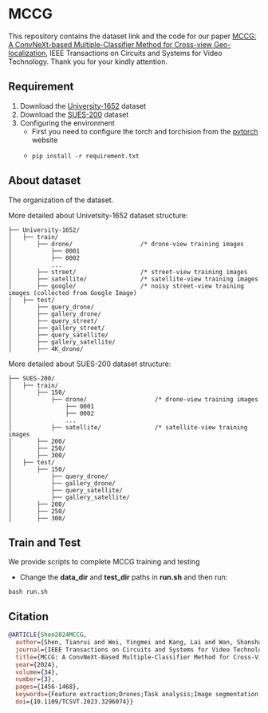 # MCCG

This repository contains the dataset link and the code for our paper [MCCG: A ConvNeXt-based Multiple-Classifier Method for Cross-view Geo-localization](https://ieeexplore.ieee.org/document/10185134), IEEE Transactions on Circuits and Systems for Video Technology. Thank you for your kindly attention.


## Requirement
1. Download the [University-1652](https://github.com/layumi/University1652-Baseline) dataset
2. Download the [SUES-200](https://github.com/Reza-Zhu/SUES-200-Benchmark) dataset
3. Configuring the environment
   * First you need to configure the torch and torchision from the [pytorch](https://pytorch.org/) website
   * ```shell
     pip install -r requirement.txt
     ```

## About dataset
The organization of the dataset.

More detailed about Univetsity-1652 dataset structure:
```
├── University-1652/
│   ├── train/
│       ├── drone/                   /* drone-view training images 
│           ├── 0001
│           ├── 0002
│           ...
│       ├── street/                  /* street-view training images 
│       ├── satellite/               /* satellite-view training images       
│       ├── google/                  /* noisy street-view training images (collected from Google Image)
│   ├── test/
│       ├── query_drone/  
│       ├── gallery_drone/  
│       ├── query_street/  
│       ├── gallery_street/ 
│       ├── query_satellite/  
│       ├── gallery_satellite/ 
│       ├── 4K_drone/
```
More detailed about SUES-200 dataset structure:
```
├── SUES-200/
│   ├── train/
│       ├── 150/
│           ├── drone/                   /* drone-view training images 
│               ├── 0001
│               ├── 0002
│               ...
│           ├── satellite/               /* satellite-view training images       
│       ├── 200/                  
│       ├── 250/  
│       ├── 300/  
│   ├── test/
│       ├── 150/  
│           ├── query_drone/  
│           ├── gallery_drone/  
│           ├── query_satellite/  
│           ├── gallery_satellite/ 
│       ├── 200/  
│       ├── 250/  
│       ├── 300/  
```


## Train and Test
We provide scripts to complete MCCG training and testing
* Change the **data_dir** and **test_dir** paths in **run.sh** and then run:
```shell
bash run.sh
```

## Citation

```bibtex
@ARTICLE{Shen2024MCCG,
  author={Shen, Tianrui and Wei, Yingmei and Kang, Lai and Wan, Shanshan and Yang, Yee-Hong},
  journal={IEEE Transactions on Circuits and Systems for Video Technology}, 
  title={MCCG: A ConvNeXt-Based Multiple-Classifier Method for Cross-View Geo-Localization}, 
  year={2024},
  volume={34},
  number={3},
  pages={1456-1468},
  keywords={Feature extraction;Drones;Task analysis;Image segmentation;Semantics;Satellites;Data mining;Cross-view;ConvNeXt;image retrieval;multiple feature representation},
  doi={10.1109/TCSVT.2023.3296074}}
```

